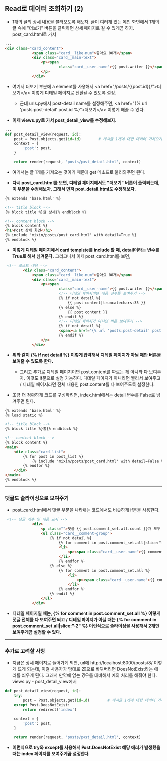## Read로 데이터 조회하기 (2)
- 1개의 글의 상세 내용을 불러오도록 해보자. 글이 여러개 있는 메인 화면에서 1개의 글 속에 "더보기" 버튼을 클릭하면 상세 페이지로 갈 수 있게끔 하자. post_card.html로 가서

```html
...
<div class="card_content">
            <span class="card__like-num">좋아요 00개</span>
            <div class="card__main-text">
                <p><span
                        class="card__user-name">{{ post.writer }}</span>{{ post.content|truncatechars:35 }}<span><a href="{% url 'posts:post-detail' post.id %}">더보기</a></span>
                </p>
            </div>
```
  
- 여기서 더보기 부분에 a element를 사용해서 \<a href="/posts/{{post.id}}/">더보기\</a> 이렇게 디테일 페이지로 전환될 수 있도록 설정. 
  - 근데 urls.py에서 post-detail name를 설정해주면,  \<a href="{% url 'posts:post-detail' post.id %}">더보기\</a> 이렇게 해줄 수 있다. 


- **이제 views.py로 가서 post_detail_view를 수정해보자.**

```python
...
def post_detail_view(request, id):
    post = Post.objects.get(id=id)        # 게시글 1개에 대한 데이터 가져오기
    context = {
        'post': post,
    }

    return render(request, 'posts/post_detail.html', context)
```

- 여기서는 글 1개를 가져오는 것이기 때문에 get 메소드로 불러와주면 된다.


- **다시 post_card.html를 보면, 디테일 페이지에서도 "더보기" 버튼이 출력되는데, 이 부분을 수정해보자. 그래서 먼저 post_detail.html도 수정해보자.**

```html
{% extends 'base.html' %}

<!-- title block -->
{% block title %}글 상세{% endblock %}

<!-- content block -->
{% block content %}
<h1>Post 상세 화면</h1>
{% include 'mixin/posts/post_card.html' with detail=True %}
{% endblock %}
```

- **이렇게 디테일 페이지에서 card template를 include 할 때, detail이라는 변수를 True로 해서 넘겨준다.** 그리고나서 이제 post_card.html를 보면,

```html
 <!-- 포스트 내용 -->
        <div class="card_content">
            <span class="card__like-num">좋아요 00개</span>
            <div class="card__main-text">
                <p><span
                        class="card__user-name">{{ post.writer }}</span>
                        <!-- 디테일 페이지이면 내용 전부를 보여주기 -->
                        {% if not detail %}
                            {{ post.content|truncatechars:35 }}
                        {% else %}    
                            {{ post.content }}
                        {% endif %}
                        <!-- 디테일 페이지가 아니면 버튼 보여주기 -->
                        {% if not detail %}
                        <span><a href="{% url 'posts:post-detail' post.id %}">더보기</a></span>
                        {% endif %}
                </p>
            </div>
```

- **위와 같이 {% if not detail %} 이렇게 입력해서 디테일 페이지가 아닐 때만 버튼을 보여줄 수 있도록 한다.**
  - 그리고 추가로 디테일 페이지이면 post.content를 짜르는 게 아니라 다 보여주자. 이것도 if문으로 설정 가능하다. 디테일 페이지가 아니라면 짤라서 보여주고 / 디테일 페이지라면 전체 내용인 post.content를 다 보여주도록 설정한다.

- 조금 더 정확하게 코드를 구성하려면, index.html에서는 detail 변수를 False로 넘겨주면 된다.

```html
{% extends 'base.html' %}
{% load static %}

<!-- title block -->
{% block title %}홈{% endblock %}

<!-- content block -->
{% block content %}
<main>
    <div class="card-list">
        {% for post in post_list %}
            {% include 'mixin/posts/post_card.html' with detail=False %}
        {% endfor %}
    </div>
</main>
{% endblock %}
```


* * *

### 댓글도 슬라이싱으로 보여주기
- post_card.html에서 댓글 부분을 나타내는 코드에서도 비슷하게 if문을 사용한다.

```html
 <!-- 댓글 개수 및 내용 표시 -->
            <div>
                <p class="">댓글 {{ post.comment_set.all.count }}개 모두 보기</p>
                <ul class="card__comment-group">
                    {% if not detail %}
                        {% for comment in post.comment_set.all|slice:":2" %}
                        <li>
                            <p><span class="card__user-name">{{ comment.writer }}</span>{{ comment.content }}</p>
                        </li>
                        {% endfor %}
                    {% else %}
                        {% for comment in post.comment_set.all %}
                            <li>
                                <p><span class="card__user-name">{{ comment.writer }}</span>{{ comment.content }}</p>
                            </li>
                        {% endfor %}
                    {% endif %}
                </ul>
            </div>
```


- **디테일 페이지일 때는, {% for comment in post.comment_set.all %} 이렇게 댓글 전체를 다 보여주면 되고 / 디테일 페이지가 아닐 때는 {% for comment in post.comment_set.all|slice:":2" %} 이런식으로 슬라이싱을 사용해서 2개만 보여주게끔 설정할 수 있다.**


* * *

### 추가로 고려할 사항
- 지금은 상세 페이지로 들어가게 되면, url에 http://localhost:8000/posts/8/ 이렇게 뜨게 되는데, 이걸 사용자가 맘대로 20으로 바꿔버리면 DoesNotExist라는 에러를 띄우게 된다. 그래서 만약에 없는 경우를 대비해서 예외 처리를 해줘야 한다. views.py - post_detail_view에서

```python
def post_detail_view(request, id):
    try:
        post = Post.objects.get(id=id)        # 게시글 1개에 대한 데이터 가져오기
    except Post.DoesNotExist:
        return redirect('index')
            
    context = {
        'post': post,
    }

    return render(request, 'posts/post_detail.html', context)
```

- **이런식으로 try와 except를 사용해서 Post.DoesNotExist 해당 에러가 발생했을 때는 index 페이지를 보여주게끔 설정한다.**

